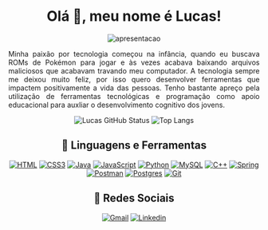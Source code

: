 <div align= "center">

# Olá 🤙, meu nome é Lucas!

![apresentacao](https://media4.giphy.com/media/v1.Y2lkPTc5MGI3NjExbnQ4aXNsOTE5dnM1MXh0Z3lnM2ppa2xxdGt2YTkzamRnOHc5Z3k0bSZlcD12MV9pbnRlcm5hbF9naWZfYnlfaWQmY3Q9Zw/nGMnDqebzDcfm/giphy.gif)


<div align="justify">

Minha paixão por tecnologia começou na infância, quando eu buscava ROMs de Pokémon para jogar e às vezes acabava baixando arquivos maliciosos que acabavam travando meu computador. A tecnologia sempre me deixou muito feliz, por isso quero desenvolver ferramentas que impactem positivamente a vida das pessoas. Tenho bastante apreço pela utilização de ferramentas tecnológicas e programação como apoio educacional para auxliar o desenvolvimento cognitivo dos jovens.



</div>

![Lucas GitHub Status](https://github-readme-stats.vercel.app/api?username=lucassoliveiraa&show_icons=true&theme=vue)
![Top Langs](https://github-readme-stats.vercel.app/api/top-langs/?username=lucassoliveiraa&layout=compact&theme=vue)

## 💼 Linguagens e Ferramentas

[![HTML](https://skillicons.dev/icons?i=html)](https://www.w3schools.com/html/default.asp)
[![CSS3](https://skillicons.dev/icons?i=css)](https://www.w3schools.com/css/default.asp)
[![Java](https://skillicons.dev/icons?i=java)](https://www.java.com/pt-BR/)
[![JavaScript](https://skillicons.dev/icons?i=javascript)](https://developer.mozilla.org/pt-BR/docs/Web/JavaScript)
[![Python](https://skillicons.dev/icons?i=python)](https://www.python.org/)
[![MySQL](https://skillicons.dev/icons?i=mysql)](https://www.mysql.com/)
[![C++](https://skillicons.dev/icons?i=cpp)](https://learn.microsoft.com/pt-br/cpp/cpp/?view=msvc-170)
[![Spring](https://skillicons.dev/icons?i=spring)](https://spring.io/)
[![Postman](https://skillicons.dev/icons?i=postman)](https://www.postman.com/)
[![Postgres](https://skillicons.dev/icons?i=postgres)](https://www.postgresql.org/)
[![Git](https://skillicons.dev/icons?i=git)](https://git-scm.com//)


## 👦 Redes Sociais

[![Gmail](https://skillicons.dev/icons?i=gmail)](mailto:luska.soliver7@gmail.com)
[![Linkedin](https://skillicons.dev/icons?i=linkedin)](https://www.linkedin.com/in/lucas-de-oliveira-b39b41206/)
</div>
